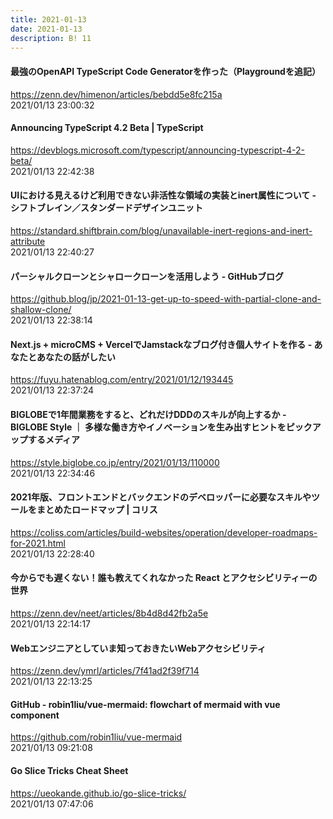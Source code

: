 ```yaml
---
title: 2021-01-13
date: 2021-01-13
description: B! 11
---
```


#### 最強のOpenAPI TypeScript Code Generatorを作った（Playgroundを追記）
https://zenn.dev/himenon/articles/bebdd5e8fc215a<br>
2021/01/13 23:00:32<br>


#### Announcing TypeScript 4.2 Beta | TypeScript
https://devblogs.microsoft.com/typescript/announcing-typescript-4-2-beta/<br>
2021/01/13 22:42:38<br>


#### UIにおける見えるけど利用できない非活性な領域の実装とinert属性について - シフトブレイン／スタンダードデザインユニット
https://standard.shiftbrain.com/blog/unavailable-inert-regions-and-inert-attribute<br>
2021/01/13 22:40:27<br>


#### パーシャルクローンとシャロークローンを活用しよう - GitHubブログ
https://github.blog/jp/2021-01-13-get-up-to-speed-with-partial-clone-and-shallow-clone/<br>
2021/01/13 22:38:14<br>


#### Next.js + microCMS + VercelでJamstackなブログ付き個人サイトを作る - あなたとあなたの話がしたい
https://fuyu.hatenablog.com/entry/2021/01/12/193445<br>
2021/01/13 22:37:24<br>


#### BIGLOBEで1年間業務をすると、どれだけDDDのスキルが向上するか - BIGLOBE Style ｜ 多様な働き方やイノベーションを生み出すヒントをピックアップするメディア
https://style.biglobe.co.jp/entry/2021/01/13/110000<br>
2021/01/13 22:34:46<br>


#### 2021年版、フロントエンドとバックエンドのデベロッパーに必要なスキルやツールをまとめたロードマップ | コリス
https://coliss.com/articles/build-websites/operation/developer-roadmaps-for-2021.html<br>
2021/01/13 22:28:40<br>


#### 今からでも遅くない！誰も教えてくれなかった React とアクセシビリティーの世界
https://zenn.dev/neet/articles/8b4d8d42fb2a5e<br>
2021/01/13 22:14:17<br>


#### Webエンジニアとしていま知っておきたいWebアクセシビリティ
https://zenn.dev/ymrl/articles/7f41ad2f39f714<br>
2021/01/13 22:13:25<br>


#### GitHub - robin1liu/vue-mermaid: flowchart of mermaid with vue component
https://github.com/robin1liu/vue-mermaid<br>
2021/01/13 09:21:08<br>


#### Go Slice Tricks Cheat Sheet
https://ueokande.github.io/go-slice-tricks/<br>
2021/01/13 07:47:06<br>


